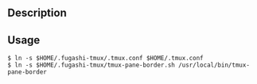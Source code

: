 
## Description

## Usage

```console
$ ln -s $HOME/.fugashi-tmux/.tmux.conf $HOME/.tmux.conf
$ ln -s $HOME/.fugashi-tmux/tmux-pane-border.sh /usr/local/bin/tmux-pane-border
```


